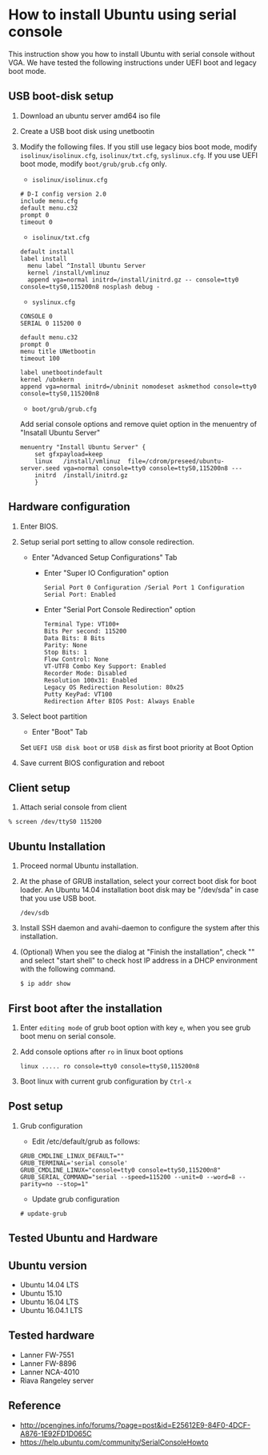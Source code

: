 How to install Ubuntu using serial console
==========================================

This instruction show you how to install Ubuntu with serial console without VGA.
We have tested the following instructions under UEFI boot and legacy boot mode.

USB boot-disk setup
------------------------------------------

1. Download an ubuntu server amd64 iso file
2. Create a USB boot disk using unetbootin
3. Modify the following files. If you still use legacy bios boot mode, modify `isolinux/isolinux.cfg`, `isolinux/txt.cfg`, `syslinux.cfg`. If you use UEFI boot mode, modify `boot/grub/grub.cfg` only.

	- `isolinux/isolinux.cfg`

	```
	# D-I config version 2.0
	include menu.cfg
	default menu.c32
	prompt 0
	timeout 0
	```
	- `isolinux/txt.cfg`

	```
	default install
	label install
	  menu label ^Install Ubuntu Server
	  kernel /install/vmlinuz
      append vga=normal initrd=/install/initrd.gz -- console=tty0 console=ttyS0,115200n8 nosplash debug -
	```

	- `syslinux.cfg`

	```
	CONSOLE 0
	SERIAL 0 115200 0

	default menu.c32
	prompt 0
	menu title UNetbootin
	timeout 100

	label unetbootindefault
	kernel /ubnkern
    append vga=normal initrd=/ubninit nomodeset askmethod console=tty0 console=ttyS0,115200n8
	```
    
    - `boot/grub/grub.cfg`
    
    Add serial console options and remove quiet option in the menuentry of "Insatall Ubuntu Server"
    
	```    
    menuentry "Install Ubuntu Server" {
        set gfxpayload=keep
        linux   /install/vmlinuz  file=/cdrom/preseed/ubuntu-server.seed vga=normal console=tty0 console=ttyS0,115200n8 ---
        initrd  /install/initrd.gz
        }
	```

Hardware configuration
------------------------------------------
1. Enter BIOS.
2. Setup serial port setting to allow console redirection.

	- Enter "Advanced Setup Configurations" Tab

	    - Enter "Super IO Configuration" option

			```
			Serial Port 0 Configuration /Serial Port 1 Configuration
			Serial Port: Enabled
			```

		- Enter "Serial Port Console Redirection" option

			```
			Terminal Type: VT100+
			Bits Per second: 115200
			Data Bits: 8 Bits
			Parity: None
			Stop Bits: 1
			Flow Control: None
			VT-UTF8 Combo Key Support: Enabled
			Recorder Mode: Disabled
			Resolution 100x31: Enabled
			Legacy OS Redirection Resolution: 80x25
			Putty KeyPad: VT100
			Redirection After BIOS Post: Always Enable
			```

3. Select boot partition

	- Enter "Boot" Tab
    
    Set `UEFI USB disk boot` or `USB disk` as first boot priority at Boot Option

4. Save current BIOS configuration and reboot

Client setup
------------------------------------------
1. Attach serial console from client

```
% screen /dev/ttyS0 115200
```

Ubuntu Installation
------------------------------------------
1. Proceed normal Ubuntu installation.
2. At the phase of GRUB installation, select your correct boot disk for boot loader.
An Ubuntu 14.04 installation boot disk may be "/dev/sda" in case that you use USB boot.

    ```
    /dev/sdb
    ```

3. Install SSH daemon and avahi-daemon to configure the system after this installation.
4. (Optional) When you see the dialog at "Finish the installation", check "<Go Back>" and select "start shell" to check host IP address in a DHCP environment with the following command.

    ```
    $ ip addr show
    ```

First boot after the installation
-----------------------------------------
1. Enter `editing mode` of grub boot option with key `e`, when you see grub boot menu on serial console.
2. Add console options after `ro` in linux boot options

	```
    linux ..... ro console=tty0 console=ttyS0,115200n8
	```
3. Boot linux with current grub configuration by `Ctrl-x`

Post setup
------------------------------------------
1. Grub configuration

	- Edit /etc/default/grub as follows:

	```
	GRUB_CMDLINE_LINUX_DEFAULT=""
	GRUB_TERMINAL='serial console'
	GRUB_CMDLINE_LINUX="console=tty0 console=ttyS0,115200n8"
	GRUB_SERIAL_COMMAND="serial --speed=115200 --unit=0 --word=8 --parity=no --stop=1"
	```

	- Update grub configuration

	```
	# update-grub
	```

Tested Ubuntu and Hardware
------------------------------------------
## Ubuntu version
- Ubuntu 14.04 LTS
- Ubuntu 15.10
- Ubuntu 16.04 LTS
- Ubuntu 16.04.1 LTS

## Tested hardware
- Lanner FW-7551
- Lanner FW-8896
- Lanner NCA-4010
- Riava Rangeley server


Reference
------------------------------------------
- http://pcengines.info/forums/?page=post&id=E25612E9-84F0-4DCF-A876-1E92FD1D065C
- https://help.ubuntu.com/community/SerialConsoleHowto
